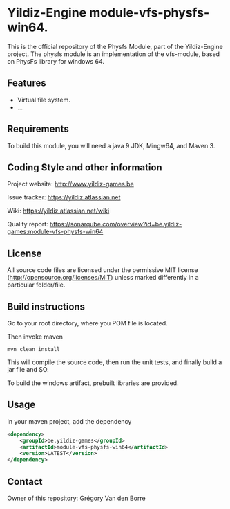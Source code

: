 # Yildiz-Engine module-vfs-physfs-win64.

This is the official repository of the Physfs Module, part of the Yildiz-Engine project.
The physfs module is an implementation of the vfs-module, based on PhysFs library for windows 64.

## Features

* Virtual file system.
* ...

## Requirements

To build this module, you will need a java 9 JDK, Mingw64, and Maven 3.

## Coding Style and other information

Project website:
http://www.yildiz-games.be

Issue tracker:
https://yildiz.atlassian.net

Wiki:
https://yildiz.atlassian.net/wiki

Quality report:
https://sonarqube.com/overview?id=be.yildiz-games:module-vfs-physfs-win64

## License

All source code files are licensed under the permissive MIT license
(http://opensource.org/licenses/MIT) unless marked differently in a particular folder/file.

## Build instructions

Go to your root directory, where you POM file is located.

Then invoke maven

	mvn clean install


This will compile the source code, then run the unit tests, and finally build a jar file and SO.
	
To build the windows artifact, prebuilt libraries are provided.

## Usage

In your maven project, add the dependency

```xml
<dependency>
    <groupId>be.yildiz-games</groupId>
    <artifactId>module-vfs-physfs-win64</artifactId>
    <version>LATEST</version>
</dependency>
```

## Contact
Owner of this repository: Grégory Van den Borre
